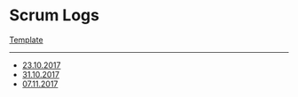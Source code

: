 # Scrum Logs


[Template](template.md)

---

* [23.10.2017](23.10.2017.Scrum.md)
* [31.10.2017](31.10.2017.Scrum.md)
* [07.11.2017](07.11.2017.Scrum.md)
